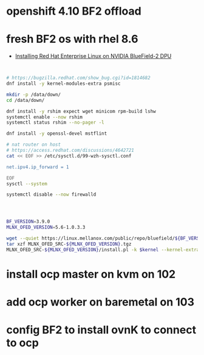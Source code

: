 # openshift 4.10 BF2 offload

# fresh BF2 os with rhel 8.6

- [Installing Red Hat Enterprise Linux on NVIDIA BlueField-2 DPU](https://developers.redhat.com/articles/2021/10/18/sensitive-information-detection-using-nvidia-morpheus-ai-framework#setting_up_nvidia_netq_agent_on_nvidia_bluefield_2_dpu)

```bash


# https://bugzilla.redhat.com/show_bug.cgi?id=1814682
dnf install -y kernel-modules-extra psmisc

mkdir -p /data/down/
cd /data/down/

dnf install -y rshim expect wget minicom rpm-build lshw
systemctl enable --now rshim
systemctl status rshim --no-pager -l

dnf install -y openssl-devel mstflint

# nat router on host
# https://access.redhat.com/discussions/4642721
cat << EOF >> /etc/sysctl.d/99-wzh-sysctl.conf

net.ipv4.ip_forward = 1

EOF
sysctl --system

systemctl disable --now firewalld




BF_VERSION=3.9.0
MLNX_OFED_VERSION=5.6-1.0.3.3

wget --quiet https://linux.mellanox.com/public/repo/bluefield/${BF_VERSION}/extras/mlnx_ofed/${MLNX_OFED_VERSION}/MLNX_OFED_SRC-${MLNX_OFED_VERSION}.tgz
tar xzf MLNX_OFED_SRC-${MLNX_OFED_VERSION}.tgz
MLNX_OFED_SRC-${MLNX_OFED_VERSION}/install.pl -k $kernel --kernel-extra-args '--with-sf-cfg-drv --without-xdp --without-odp' --kernel-only --disable-kmp

```

# install ocp master on kvm on 102


# add ocp worker on baremetal on 103


# config BF2 to install ovnK to connect to ocp


